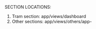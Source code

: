 SECTION LOCATIONS:
1. Tram section: app/views/dashboard
2. Other sections: app/views/others/app-<nomeSezione>

